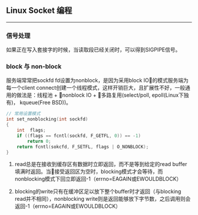 ## Linux Socket 编程 
----------

### 信号处理
如果正在写入套接字的时候，当读取段已经关闭时，可以得到SIGPIPE信号。

### block 与 non-block 
服务端常常把sockfd fd设置为nonblock，是因为采用block IO的模式服务端为每一个client connect创建一个线程模式，这样开销巨大，且扩展性不好，一般通用的做法是：线程池 + nonblock IO + 多路复用(select/poll, epoll(Linux下独有)， kqueue(Free BSD))。

```C
// 常用设置模式
int set_nonblocking(int sockfd)
{
    int  flags;
    if ((flags == fcntl(sockfd, F_GETFL, 0)) == -1)
        return 0;
    return fcntl(sokcfd, F_SETFL, flags | O_NONBLOCK);
}
``` 
1. read总是在接收到缓存区有数据时立即返回，而不是等到给定的read buffer填满时返回。当接受返回区为空时，blocking模式才会等待，而nonblocking模式下回立即返回-1（errno=EAGAIN或EWOULDBLOCK）

2. blocking的write只有在缓冲区足以放下整个buffer时才返回（与blocking read并不相同），nonblocking write则是返回能够放下字节数，之后调用则会返回-1（errno=EAGAIN或EWOULDBLOCK）

